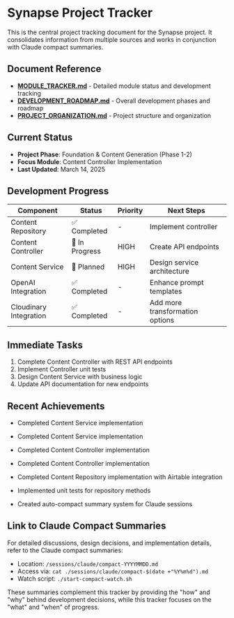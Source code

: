 # Synapse Project Tracker

This is the central project tracking document for the Synapse project. It consolidates information from multiple sources and works in conjunction with Claude compact summaries.

## Document Reference

- **[MODULE_TRACKER.md](./MODULE_TRACKER.md)** - Detailed module status and development tracking
- **[DEVELOPMENT_ROADMAP.md](./DEVELOPMENT_ROADMAP.md)** - Overall development phases and roadmap
- **[PROJECT_ORGANIZATION.md](./PROJECT_ORGANIZATION.md)** - Project structure and organization

## Current Status

- **Project Phase**: Foundation & Content Generation (Phase 1-2)
- **Focus Module**: Content Controller Implementation
- **Last Updated**: March 14, 2025

## Development Progress

| Component | Status | Priority | Next Steps |
|-----------|--------|----------|------------|
| Content Repository | ✅ Completed | - | Implement controller |
| Content Controller | 🔄 In Progress | HIGH | Create API endpoints |
| Content Service | 📝 Planned | HIGH | Design service architecture |
| OpenAI Integration | ✅ Completed | - | Enhance prompt templates |
| Cloudinary Integration | ✅ Completed | - | Add more transformation options |

## Immediate Tasks

1. Complete Content Controller with REST API endpoints
2. Implement Controller unit tests
3. Design Content Service with business logic
4. Update API documentation for new endpoints

## Recent Achievements
- Completed Content Service implementation
- Completed Content Service implementation
- Completed Content Controller implementation
- Completed Content Controller implementation

- Completed Content Repository implementation with Airtable integration
- Implemented unit tests for repository methods
- Created auto-compact summary system for Claude sessions

## Link to Claude Compact Summaries

For detailed discussions, design decisions, and implementation details, refer to the Claude compact summaries:

- Location: `/sessions/claude/compact-YYYYMMDD.md`
- Access via: `cat ./sessions/claude/compact-$(date +"%Y%m%d").md`
- Watch script: `./start-compact-watch.sh`

These summaries complement this tracker by providing the "how" and "why" behind development decisions, while this tracker focuses on the "what" and "when" of progress.

